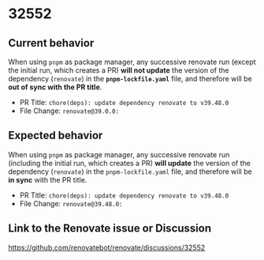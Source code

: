 # 32552

## Current behavior

When using `pnpm` as package manager, any successive renovate run
(except the initial run, which creates a PR) 
**will not update** the version of the dependency (`renovate`) in the
**`pnpm-lockfile.yaml`** file, and therefore will be
**out of sync with the PR title**.

* PR Title: `chore(deps): update dependency renovate to v39.48.0`
* File Change: `renovate@39.0.0:`

## Expected behavior
When using `pnpm` as package manager, any successive renovate run
(including the initial run, which creates a PR)
**will update** the version of the dependency (`renovate`) in the
`pnpm-lockfile.yaml` file, and therefore will be **in sync**
with the PR title.

* PR Title: `chore(deps): update dependency renovate to v39.48.0`
* File Change: `renovate@39.48.0:`

## Link to the Renovate issue or Discussion

https://github.com/renovatebot/renovate/discussions/32552
